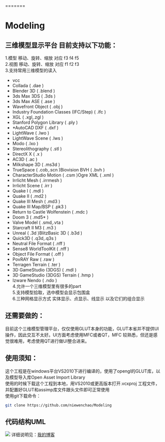 =======
# Modeling
三维模型显示平台 目前支持以下功能：<br>
-------
1.模型 移动、旋转、缩放 对应 f3 f4 f5<br> 
2.视图 移动、旋转、缩放 对应 f1 f2 f3<br>
3.支持常用三维模型的读入<br>
* vcc
* Collada ( .dae )
* Blender 3D ( .blend )
* 3ds Max 3DS ( .3ds )
* 3ds Max ASE ( .ase )
* Wavefront Object ( .obj )
* Industry Foundation Classes (IFC/Step) ( .ifc )
* XGL ( .xgl,.zgl )
* Stanford Polygon Library ( .ply )
* *AutoCAD DXF ( .dxf )
* LightWave ( .lwo )
* LightWave Scene ( .lws )
* Modo ( .lxo )
* Stereolithography ( .stl )
* DirectX X ( .x )
* AC3D ( .ac )
* Milkshape 3D ( .ms3d )
* TrueSpace ( .cob,.scn )Biovision BVH ( .bvh )
* CharacterStudio Motion ( .csm )Ogre XML ( .xml )
* Irrlicht Mesh ( .irrmesh )
* Irrlicht Scene ( .irr )
* Quake I ( .mdl )
* Quake II ( .md2 )
* Quake III Mesh ( .md3 )
* Quake III Map/BSP ( .pk3 )
* Return to Castle Wolfenstein ( .mdc )
* Doom 3 ( .md5* )
* Valve Model ( .smd,.vta )
* Starcraft II M3 ( .m3 )
* Unreal ( .3d )BlitzBasic 3D ( .b3d )
* Quick3D ( .q3d,.q3s )
* Neutral File Format ( .nff )
* Sense8 WorldToolKit ( .nff )
* Object File Format ( .off )
* PovRAY Raw ( .raw )
* Terragen Terrain ( .ter )
* 3D GameStudio (3DGS) ( .mdl )
* 3D GameStudio (3DGS) Terrain ( .hmp )
* Izware Nendo ( .ndo )<br>
4.允许一个三维模型里有很多的part<br>
5.支持模型拾取，选中模型会显示包围盒<br>
6.三种网格显示方式 实体显示、点显示、线显示 以及它们的组合显示<br>

还需要做的：
-------
目前这个三维模型管理平台，仅仅使用GLUT本身的功能，GLUT本省并不提供UI操作，因此交互不太好。UI方面考虑使用MFC或者QT，MFC 较熟悉，但还是感觉很难用，考虑使用QT进行做UI整合进来。

使用须知：
-------
这个工程是在windows平台VS2010下进行编译的，使用了opengl的GLUT库，以及模型导入库Open Asset Import Library<br>
使用的时候下载这个工程到本地，用VS2010或更高版本打开.vcxproj 工程文件，并配置好GLUT和assimp库文件跟头文件即可正常使用<br>
使用git下载命令：<br>
```Bash
git clone https://github.com/niewenchao/Modeling
```
代码结构UML
---------------
![](https://github.com/niewenchao/Modeling/raw/master/Modeling.jpg) 
详细说明见：[我的博客](http://www.darksea.cn/modeling/ "悬停显示") 

